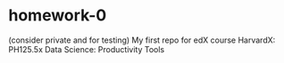 # homework-0
(consider private and for testing) My first repo for edX course HarvardX: PH125.5x Data Science: Productivity Tools
